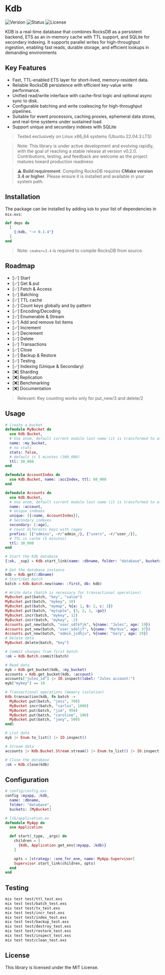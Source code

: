 # Kdb
![Version](https://img.shields.io/badge/version-0.1.4-blue.svg)
![Status](https://img.shields.io/badge/status-active-green.svg)
![License](https://img.shields.io/badge/license-MIT-blue.svg)

KDB is a real-time database that combines RocksDB as a persistent backend, ETS as an in-memory cache with TTL support, and SQLite for secondary indexing. It supports parallel writes for high-throughput ingestion, enabling fast reads, durable storage, and efficient lookups in demanding environments

## Key Features
- Fast, TTL-enabled ETS layer for short-lived, memory-resident data.
- Reliable RocksDB persistence with efficient key-value write performance.
- Unified read/write interface with cache-first logic and optional async sync to disk.
- Configurable batching and write coalescing for high-throughput pipelines.
- Suitable for event processors, caching proxies, ephemeral data stores, and real-time systems under sustained load.
- Support unique and secundary indexes with SQLite

>Tested exclusively on Linux x86_64 systems (Ubuntu 22.04.3 LTS)

> Note: This library is under active development and evolving rapidly, with the goal of reaching a stable release at version v0.2.0. Contributions, testing, and feedback are welcome as the project matures toward production readiness

> ⚠️ **Build requirement**: Compiling RocksDB requires **CMake version 3.4 or higher**. Please ensure it is installed and available in your system path.

## Installation

The package can be installed by adding `kdb` to your list of dependencies in `mix.exs`:

```elixir
def deps do
  [
    {:kdb, "~> 0.1.4"}
  ]
end
```

> Note: `cmake>=3.4` is required to compile RocksDB from source.

## Roadmap
- [✅] Start
- [✅] Get & put
- [✅] Fetch & Access
- [✅] Batching
- [✅] TTL cache
- [✅] Count keys globally and by pattern
- [✅] Encoding/Decoding
- [✅] Enumerable & Stream
- [✅] Add and remove list items
- [✅] Increment
- [✅] Decrement
- [✅] Delete
- [✅] Transactions
- [✅] Close
- [✅] Backup & Restore
- [✅] Testing
- [✅] Indexing (Unique & Secondary)
- [❌] Sharding
- [❌] Replication
- [❌] Benchmarking
- [❌] Documentation

> Relevant: Key counting works only for put_new/3 and delete/2

## Usage
```elixir
# Create a bucket
defmodule MyBucket do
  use Kdb.Bucket, 
  # Use atom, default current module last name (it is transformed to atom)
  name: :my_bucket,
  # no stats
  stats: false,
  # default is 5 minutes (300_000)
  ttl: 30_000
end

defmodule AccountIndex do
  use Kdb.Bucket, name: :accIndex, ttl: 60_000
end

defmodule Accounts do
  use Kdb.Bucket, 
  # Use atom, default current module last name (it is transformed to atom)
  name: :account,
  # Unique indexes
  unique: [{:name, AccountIndex}],
  # Secondary indexes
  secondary: [:age],
  # count diferents keys with regex
  prefixs: [{"admins", ~r/^admin_/}, {"users", ~r/^user_/}],
  # TTL in cache (5 minutes)
  ttl: 30_000
end

# Start the Kdb database
{:ok, _sup} = Kdb.start_link(name: :dbname, folder: "database", buckets: [MyBucket, AccountIndex, Accounts])

# Get the database instance
kdb = Kdb.get(:dbname)
# Start/Get batch
batch = Kdb.Batch.new(name: :first, db: kdb)

# Write data (batch is necessary for transactional operations)
MyBucket.put(batch, "key", "value")
MyBucket.put(batch, "mykey", 10)
MyBucket.put(batch, "mymap", %{a: 1, b: 2, c: 3})
MyBucket.put(batch, "mytuple", {3, 2, 1, :go})
MyBucket.incr(batch, "mykey", 12)
MyBucket.incr(batch, "mykey", -2)
Accounts.put_new(batch, "user_sdlkfjk", %{name: "Jules", age: 19})
Accounts.put_new(batch, "user_sdoljf", %{name: "Markus", age: 37})
Accounts.put_new(batch, "admin_jsdhju", %{name: "Gary", age: 29})
# Delete data
MyBucket.delete(batch, "key")

# Commit changes from first batch
:ok = Kdb.Batch.commit(batch)

# Read data
myb = Kdb.get_bucket(kdb, :my_bucket)
accounts = Kdb.get_bucket(kdb, :account)
accounts["jules_id"] |> IO.inspect(label: "Jules account:")
myb["mykey"] == 10

# Transactional operations (memory isolation)
Kdb.transaction(kdb, fn batch ->
  MyBucket.put(batch, "jess", 700)
  MyBucket.incr(batch, "carlos", 1000)
  MyBucket.put(batch, "jim", 950)
  MyBucket.put(batch, "caroline", 100)
  MyBucket.put(batch, "jony", 500)
end)

# List data
myb |> Enum.to_list() |> IO.inspect()

# Stream data
accounts |> Kdb.Bucket.Stream.stream() |> Enum.to_list() |> IO.inspect()

# Close the database
:ok = Kdb.close(kdb)
```

## Configuration
```elixir
# config/config.exs
config :myapp, :kdb,
  name: :dbname,
  folder: "database",
  buckets: [MyBucket]
```

```elixir
# lib/application.ex
defmodule MyApp do
  use Application

  def start(_type, _args) do
    children = [
      {Kdb, Application.get_env(:myapp, :kdb)}
    ]

    opts = [strategy: :one_for_one, name: MyApp.Supervisor]
    Supervisor.start_link(children, opts)
  end
end
```

## Testing
```bash
mix test test/ttl_test.exs
mix test test/batch_test.exs
mix test test/tx_test.exs
mix test test/incr_test.exs
mix test test/index_test.exs
mix test test/backup_test.exs
mix test test/destroy_test.exs
mix test test/restore_test.exs
mix test test/inspect_test.exs
mix test test/clean_test.exs
```

## License
This library is licensed under the MIT License.

